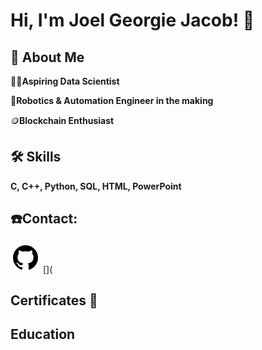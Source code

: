 
# Hi, I'm Joel Georgie Jacob! 👋


## 🚀 About Me
👨‍💻**Aspiring Data Scientist**

🤖**Robotics & Automation Engineer in the making**

🪙**Blockchain Enthusiast** 



## 🛠 Skills
**C, C++, Python, SQL, HTML, PowerPoint** 

## ☎️Contact:
   ![Github](/images/github.svg)[](https://github.com/jj7258)
   [](https://www.instagram.com/joelj7258)
   [](





## Certificates 📜

## Education



